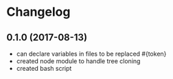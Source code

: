 # Changelog

## 0.1.0 (2017-08-13)
 - can declare variables in files to be replaced #{token}
 - created node module to handle tree cloning
 - created bash script